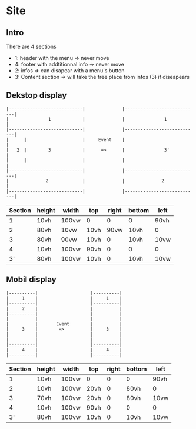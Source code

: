 
# Site

## Intro

There are 4 sections
- 1: header with the menu => never move
- 4: footer with addtitionnal info => never move
- 2: infos => can disapear with a menu's button  
- 3: Content section => will take the free place from infos (3) if diseapears

## Dekstop display

```
|----------------------------|              |----------------------------|
|               1            |              |               1            |
|----------------------------|              |----------------------------|
|      |                     |     Event    |                            |
|   2  |        3            |      =>      |               3'           |
|      |                     |              |                            |
|----------------------------|              |----------------------------|
|              2             |              |              2             |
|----------------------------|              |----------------------------|
```

| Section | height  | width | top   | right | bottom    | left  |
|-------|--------|--------|--------|--------|--------|--------|
| 1     |  10vh | 100vw | 0 | 0 | 0 | 90vh  |      
| 2     | 80vh  | 10vw | 10vh  | 90vw| 10vh    | 0 |      
| 3     | 80vh  | 90vw  | 10vh  | 0 | 10vh  | 10vw |      
| 4     | 10vh  | 100vw | 90vh  | 0 | 0 | 0 |
| 3'    | 80vh  | 100vw | 10vh  | 0 | 10vh  | 10vw |    

## Mobil display

```
|----------|                    |----------|
|     1    |                    |     1    |
|----------|                    |----------|
|     2    |                    |          |
|----------|                    |          |
|          |                    |          |
|          |       Event        |          | 
|     3    |        =>          |     3    |
|          |                    |          |
|          |                    |          |
|----------|                    |----------|
|     4    |                    |     4    |
|----------|                    |----------|
```

| Section | height  | width | top   | right | bottom    | left  |
|-------|--------|--------|--------|--------|--------|--------|
| 1     |  10vh | 100vw | 0 | 0 | 0 | 90vh  |      
| 2     | 10vh  | 100vw | 20vh  | 0 | 80vh    | 0 |      
| 3     | 70vh  | 100vw  | 20vh  | 0 | 80vh  | 10vw |      
| 4     | 10vh  | 100vw | 90vh  | 0 | 0 | 0 |
| 3'    | 80vh  | 100vw | 10vh  | 0 | 10vh  | 10vw | 


